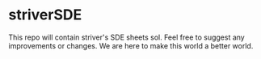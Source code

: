 # striverSDE
This repo will contain striver's SDE sheets sol. Feel free to suggest any improvements or changes.
We are here to make this world a better world.

